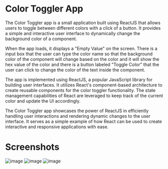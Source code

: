 # Color Toggler App

The Color Toggler app is a small application built using ReactJS that allows users to toggle between different colors with a click of a button. It provides a simple and interactive user interface to dynamically change the background color of a component.

When the app loads, it displays a "Empty Value" on the screen. There is a input box that the user can type the color name so that the background color of the component will change based on the color and it will show the hex value of the color and there is a button labeled "Toggle Color" that the user can click to change the color of the text inside the component. 

The app is implemented using ReactJS, a popular JavaScript library for building user interfaces. It utilizes React's component-based architecture to create reusable components for the color toggler functionality. The state management capabilities of React are leveraged to keep track of the current color and update the UI accordingly.

The Color Toggler app showcases the power of ReactJS in efficiently handling user interactions and rendering dynamic changes to the user interface. It serves as a simple example of how React can be used to create interactive and responsive applications with ease.

# Screenshots
![image](https://github.com/Dharshan4038/Color-Toggler-ReactJS/assets/94830386/502ae6f6-25c3-42e9-b844-5f85b40fba31)
![image](https://github.com/Dharshan4038/Color-Toggler-ReactJS/assets/94830386/80c1b4a4-4a6c-4da7-b7a3-f0bc4476f7ac)
![image](https://github.com/Dharshan4038/Color-Toggler-ReactJS/assets/94830386/937c87e1-e363-41d8-8ff2-b27d1a854868)






